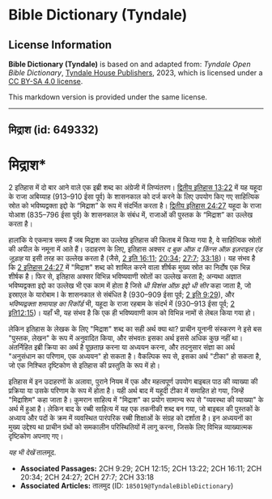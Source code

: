 # Bible Dictionary (Tyndale)

## License Information

**Bible Dictionary (Tyndale)** is based on and adapted from: _Tyndale Open Bible Dictionary_, [Tyndale House Publishers](https://tyndaleopenresources.com/), 2023, which is licensed under a [CC BY-SA 4.0 license](https://creativecommons.org/licenses/by-sa/4.0/legalcode.en).

This markdown version is provided under the same license.



--------------------------------

## मिद्राश (id: 649332)

मिद्राश\*
=========

2 इतिहास में दो बार आने वाले एक इब्री शब्द का अंग्रेजी में लिप्यंतरण। [द्वितीय इतिहास 13:22](https://ref.ly/2Chr13:22) में यह यहूदा के राजा अबिय्याह (913–910 ईसा पूर्व) के शासनकाल को दर्ज करने के लिए उपयोग किए गए साहित्यिक स्रोत को भविष्यद्वक्ता इद्दो के “मिद्राश” के रूप में संदर्भित करता है। [द्वितीय इतिहास 24:27](https://ref.ly/2Chr24:27) यहूदा के राजा योआश (835–796 ईसा पूर्व) के शासनकाल के संबंध में, राजाओं की पुस्तक के “मिद्राश” का उल्लेख करता है।

हालांकि ये एकमात्र समय हैं जब मिद्राश का उल्लेख इतिहास की किताब में किया गया है, वे साहित्यिक स्रोतों की अपील के नमूना में आते हैं। उदाहरण के लिए, इतिहास अक्सर *द बुक ऑफ़ द किंग्स ऑफ़ इज़राइल एंड जूड़ाह* या इसी तरह का उल्लेख करता है (जैसे, [2 इति 16:11](https://ref.ly/2Chr16:11); [20:34](https://ref.ly/2Chr20:34); [27:7](https://ref.ly/2Chr27:7); [33:18](https://ref.ly/2Chr33:18))। यह संभव है कि [2 इतिहास 24:27](https://ref.ly/2Chr24:27) में "मिद्राश" शब्द को शामिल करने वाला शीर्षक मुख्य स्रोत का निर्दोष एक भिन्न शीर्षक है। फिर से, इतिहास अक्सर विभिन्न भविष्यवाणी स्रोतों का उल्लेख करता है; अन्यथा अज्ञात भविष्यद्वक्ता इद्दो का उल्लेख भी एक काम में होता है जिसे *धी विशंस ऑफ़ इद्दो धी सीर*  कहा जाता है, जो इस्राएल के यारोबाम I के शासनकाल से संबंधित है (930–909 ईसा पूर्व; [2 इति 9:29](https://ref.ly/2Chr9:29)), और *भविष्यद्वक्ता शमायाह का रिकॉर्ड* भी, यहूदा के राजा रहबाम के संदर्भ में (930–913 ईसा पूर्व; [2 इति12:15](https://ref.ly/2Chr12:15))। यहाँ भी, यह संभव है कि एक ही भविष्यवाणी काम को विभिन्न नामों से लेबल किया गया हो।

लेकिन इतिहास के लेखक के लिए "मिद्राश" शब्द का सही अर्थ क्या था? प्राचीन यूनानी संस्करण ने इसे बस "पुस्तक, लेखन" के रूप में अनुवादित किया, और संभवतः इसका अर्थ इससे अधिक कुछ नहीं था। अंतर्निहित इब्री क्रिया का अर्थ है पूछताछ करना या अध्ययन करना, और तदनुसार संज्ञा का अर्थ "अनुसंधान का परिणाम, एक अध्ययन" हो सकता है। वैकल्पिक रूप से, इसका अर्थ "टीका" हो सकता है, जो एक निश्चित दृष्टिकोण से इतिहास की प्रस्तुति के रूप में हो।

इतिहास में इन उदाहरणों के अलावा, पुराने नियम में एक और महत्वपूर्ण उपयोग बाइबल पाठ की व्याख्या की प्रक्रिया या उसके परिणाम के रूप में होता है। यही अर्थ बाद में यहूदी टीका में समाहित हो गया, जिन्हें "मिद्राशिम" कहा जाता है। कुमरान साहित्य में "मिद्राश" का प्रयोग सामान्य रूप से "व्यवस्था की व्याख्या" के अर्थ में हुआ है। लेकिन बाद के रब्बी साहित्य में यह एक तकनीकी शब्द बन गया, जो बाइबल की पुस्तकों के अध्याय और पदों के क्रम में व्यवस्थित पारंपरिक रब्बी शिक्षाओं के संग्रह को दर्शाता है। इन अध्ययनों का मुख्य उद्देश्य था प्राचीन ग्रंथों को समकालीन परिस्थितियों में लागू करना, जिसके लिए विभिन्न व्याख्यात्मक दृष्टिकोण अपनाए गए।

*यह भी देखें* तालमूद.

* **Associated Passages:** 2CH 9:29; 2CH 12:15; 2CH 13:22; 2CH 16:11; 2CH 20:34; 2CH 24:27; 2CH 27:7; 2CH 33:18
* **Associated Articles:** तालमुद (ID: `185019@TyndaleBibleDictionary`)

